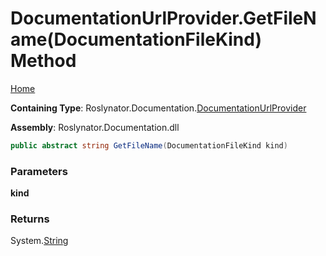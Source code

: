 <a name="_top"></a>

# DocumentationUrlProvider\.GetFileName\(DocumentationFileKind\) Method

[Home](../../../../README.md#_top)

**Containing Type**: Roslynator\.Documentation\.[DocumentationUrlProvider](../README.md#_top)

**Assembly**: Roslynator\.Documentation\.dll

```csharp
public abstract string GetFileName(DocumentationFileKind kind)
```

### Parameters

**kind**

### Returns

System\.[String](https://docs.microsoft.com/en-us/dotnet/api/system.string)

